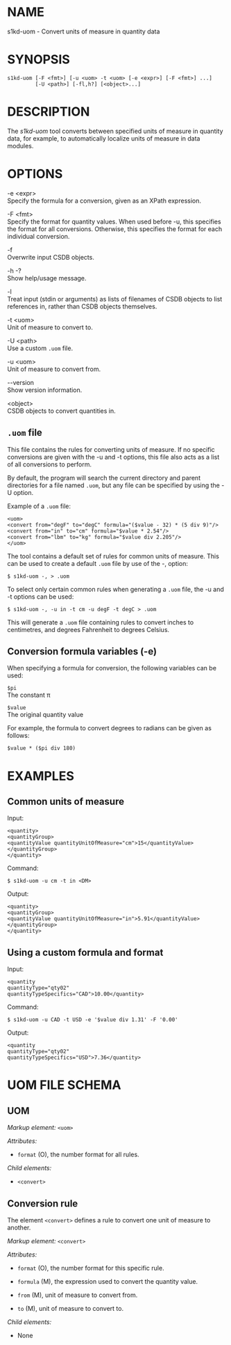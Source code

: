 NAME
====

s1kd-uom - Convert units of measure in quantity data

SYNOPSIS
========

    s1kd-uom [-F <fmt>] [-u <uom> -t <uom> [-e <expr>] [-F <fmt>] ...]
             [-U <path>] [-fl,h?] [<object>...]

DESCRIPTION
===========

The *s1kd-uom* tool converts between specified units of measure in
quantity data, for example, to automatically localize units of measure
in data modules.

OPTIONS
=======

-e &lt;expr&gt;  
Specify the formula for a conversion, given as an XPath expression.

-F &lt;fmt&gt;  
Specify the format for quantity values. When used before -u, this
specifies the format for all conversions. Otherwise, this specifies the
format for each individual conversion.

-f  
Overwrite input CSDB objects.

-h -?  
Show help/usage message.

-l  
Treat input (stdin or arguments) as lists of filenames of CSDB objects
to list references in, rather than CSDB objects themselves.

-t &lt;uom&gt;  
Unit of measure to convert to.

-U &lt;path&gt;  
Use a custom `.uom` file.

-u &lt;uom&gt;  
Unit of measure to convert from.

--version  
Show version information.

&lt;object&gt;  
CSDB objects to convert quantities in.

`.uom` file
-----------

This file contains the rules for converting units of measure. If no
specific conversions are given with the -u and -t options, this file
also acts as a list of all conversions to perform.

By default, the program will search the current directory and parent
directories for a file named `.uom`, but any file can be specified by
using the -U option.

Example of a `.uom` file:

    <uom>
    <convert from="degF" to="degC" formula="($value - 32) * (5 div 9)"/>
    <convert from="in" to="cm" formula="$value * 2.54"/>
    <convert from="lbm" to="kg" formula="$value div 2.205"/>
    </uom>

The tool contains a default set of rules for common units of measure.
This can be used to create a default `.uom` file by use of the -,
option:

    $ s1kd-uom -, > .uom

To select only certain common rules when generating a `.uom` file, the
-u and -t options can be used:

    $ s1kd-uom -, -u in -t cm -u degF -t degC > .uom

This will generate a `.uom` file containing rules to convert inches to
centimetres, and degrees Fahrenheit to degrees Celsius.

Conversion formula variables (-e)
---------------------------------

When specifying a formula for conversion, the following variables can be
used:

`$pi`  
The constant π

`$value`  
The original quantity value

For example, the formula to convert degrees to radians can be given as
follows:

`$value * ($pi div 180)`

EXAMPLES
========

Common units of measure
-----------------------

Input:

    <quantity>
    <quantityGroup>
    <quantityValue quantityUnitOfMeasure="cm">15</quantityValue>
    </quantityGroup>
    </quantity>

Command:

    $ s1kd-uom -u cm -t in <DM>

Output:

    <quantity>
    <quantityGroup>
    <quantityValue quantityUnitOfMeasure="in">5.91</quantityValue>
    </quantityGroup>
    </quantity>

Using a custom formula and format
---------------------------------

Input:

    <quantity
    quantityType="qty02"
    quantityTypeSpecifics="CAD">10.00</quantity>

Command:

    $ s1kd-uom -u CAD -t USD -e '$value div 1.31' -F '0.00'

Output:

    <quantity
    quantityType="qty02"
    quantityTypeSpecifics="USD">7.36</quantity>

UOM FILE SCHEMA
===============

UOM
---

*Markup element:* `<uom>`

*Attributes:*

-   `format` (O), the number format for all rules.

*Child elements:*

-   `<convert>`

Conversion rule
---------------

The element `<convert>` defines a rule to convert one unit of measure to
another.

*Markup element:* `<convert>`

*Attributes:*

-   `format` (O), the number format for this specific rule.

-   `formula` (M), the expression used to convert the quantity value.

-   `from` (M), unit of measure to convert from.

-   `to` (M), unit of measure to convert to.

*Child elements:*

-   None
